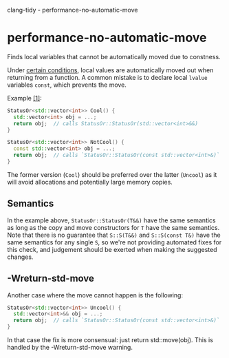 clang-tidy - performance-no-automatic-move

</div>

# performance-no-automatic-move

Finds local variables that cannot be automatically moved due to
constness.

Under [certain
conditions](https://en.cppreference.com/w/cpp/language/return#automatic_move_from_local_variables_and_parameters),
local values are automatically moved out when returning from a function.
A common mistake is to declare local `lvalue` variables `const`, which
prevents the move.

Example [\[1\]](https://godbolt.org/z/x7SYYA):

``` c++
StatusOr<std::vector<int>> Cool() {
  std::vector<int> obj = ...;
  return obj;  // calls StatusOr::StatusOr(std::vector<int>&&)
}

StatusOr<std::vector<int>> NotCool() {
  const std::vector<int> obj = ...;
  return obj;  // calls `StatusOr::StatusOr(const std::vector<int>&)`
}
```

The former version (`Cool`) should be preferred over the latter
(`Uncool`) as it will avoid allocations and potentially large memory
copies.

## Semantics

In the example above, `StatusOr::StatusOr(T&&)` have the same semantics
as long as the copy and move constructors for `T` have the same
semantics. Note that there is no guarantee that `S::S(T&&)` and
`S::S(const T&)` have the same semantics for any single `S`, so we're
not providing automated fixes for this check, and judgement should be
exerted when making the suggested changes.

## -Wreturn-std-move

Another case where the move cannot happen is the following:

``` c++
StatusOr<std::vector<int>> Uncool() {
  std::vector<int>&& obj = ...;
  return obj;  // calls `StatusOr::StatusOr(const std::vector<int>&)`
}
```

In that case the fix is more consensual: just
<span class="title-ref">return std::move(obj)</span>. This is handled by
the <span class="title-ref">-Wreturn-std-move</span> warning.
